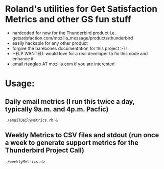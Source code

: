 # Roland's utilities for Get Satisfaction Metrics and other GS fun stuff 

* hardcoded for now for the Thunderbird product i.e. getsatisfaction.com/mozilla_message/products/thunderbird
* easily hackable for any other product
* forgive the barebones documentation for this project :-) !
* HELP WANTED: would love for a real developer to fix this code and enhance it
* email rtanglao AT mozilla.com if you are interested

# Usage:
 
## Daily email metrics (I run this twice a day, typically 9a.m. and 4p.m. Pacfic)

    ./emailDailyMetrics.rb &

## Weekly Metrics to CSV files and stdout (run once a week to generate support metrics for the Thunderbird Project Call)

    ./weeklyMetrics.rb 


